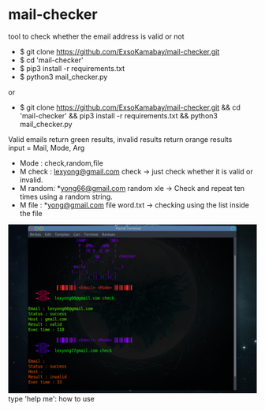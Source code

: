 # mail-checker
tool to check whether the email address is valid or not

- $ git clone https://github.com/ExsoKamabay/mail-checker.git
- $ cd 'mail-checker'
- $ pip3 install -r requirements.txt
- $ python3 mail_checker.py

or

- $ git clone https://github.com/ExsoKamabay/mail-checker.git && cd 'mail-checker' && pip3 install -r requirements.txt && python3 mail_checker.py

Valid emails return green results, invalid results return orange results<br>
input = Mail, Mode, Arg 
- Mode : check,random,file
- M check : lexyong@gmail.com check -> just check whether it is valid or invalid.
- M random: *yong66@gmail.com random xle -> Check and repeat ten times using a random string.
- M file : *yong@gmail.com file word.txt -> checking using the list inside the file
<img src='https://raw.githubusercontent.com/ExsoKamabay/mail-checker/main/screenshoot.png'>
type 'help me': how to use
